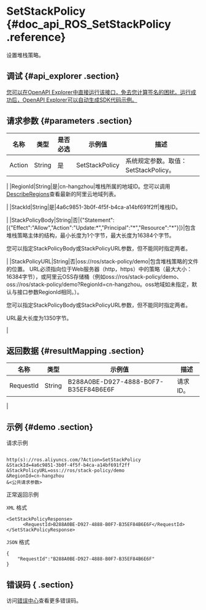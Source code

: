 # SetStackPolicy {#doc_api_ROS_SetStackPolicy .reference}

设置堆栈策略。

## 调试 {#api_explorer .section}

[您可以在OpenAPI Explorer中直接运行该接口，免去您计算签名的困扰。运行成功后，OpenAPI Explorer可以自动生成SDK代码示例。](https://api.aliyun.com/#product=ROS&api=SetStackPolicy&type=RPC&version=2019-09-10)

## 请求参数 {#parameters .section}

|名称|类型|是否必选|示例值|描述|
|--|--|----|---|--|
|Action|String|是|SetStackPolicy|系统规定参数。取值：SetStackPolicy。

 |
|RegionId|String|是|cn-hangzhou|堆栈所属的地域ID。您可以调用[DescribeRegions](~~131035~~)查看最新的阿里云地域列表。

 |
|StackId|String|是|4a6c9851-3b0f-4f5f-b4ca-a14bf691f2ff|堆栈ID。

 |
|StackPolicyBody|String|否|\{"Statement":\[\{"Effect":"Allow","Action":"Update:\*","Principal":"\*","Resource":"\*"\}\]\}|包含堆栈策略主体的结构，最小长度为1个字节，最大长度为16384个字节。

 您可以指定StackPolicyBody或StackPolicyURL参数，但不能同时指定两者。

 |
|StackPolicyURL|String|否|oss://ros/stack-policy/demo|包含堆栈策略的文件的位置。 URL必须指向位于Web服务器（http，https）中的策略（最大大小：16384字节），或阿里云OSS存储桶（例如oss://ros/stack-policy/demo、oss://ros/stack-policy/demo?RegionId=cn-hangzhou。oss地域如未指定，默认与接口参数RegionId相同。）。

 您可以指定StackPolicyBody或StackPolicyURL参数，但不能同时指定两者。

 URL最大长度为1350字节。

 |

## 返回数据 {#resultMapping .section}

|名称|类型|示例值|描述|
|--|--|---|--|
|RequestId|String|B288A0BE-D927-4888-B0F7-B35EF84B6E6F|请求ID。

 |

## 示例 {#demo .section}

请求示例

``` {#request_demo}

http(s)://ros.aliyuncs.com/?Action=SetStackPolicy
&StackId=4a6c9851-3b0f-4f5f-b4ca-a14bf691f2ff
&StackPolicyURL=oss://ros/stack-policy/demo
&RegionId=cn-hangzhou
&<公共请求参数>

```

正常返回示例

`XML` 格式

``` {#xml_return_success_demo}
<SetStackPolicyResponse>
      <RequestId>B288A0BE-D927-4888-B0F7-B35EF84B6E6F</RequestId>
</SetStackPolicyResponse>
```

`JSON` 格式

``` {#json_return_success_demo}
{
	"RequestId":"B288A0BE-D927-4888-B0F7-B35EF84B6E6F"
}
```

## 错误码 { .section}

访问[错误中心](https://error-center.aliyun.com/status/product/ROS)查看更多错误码。

